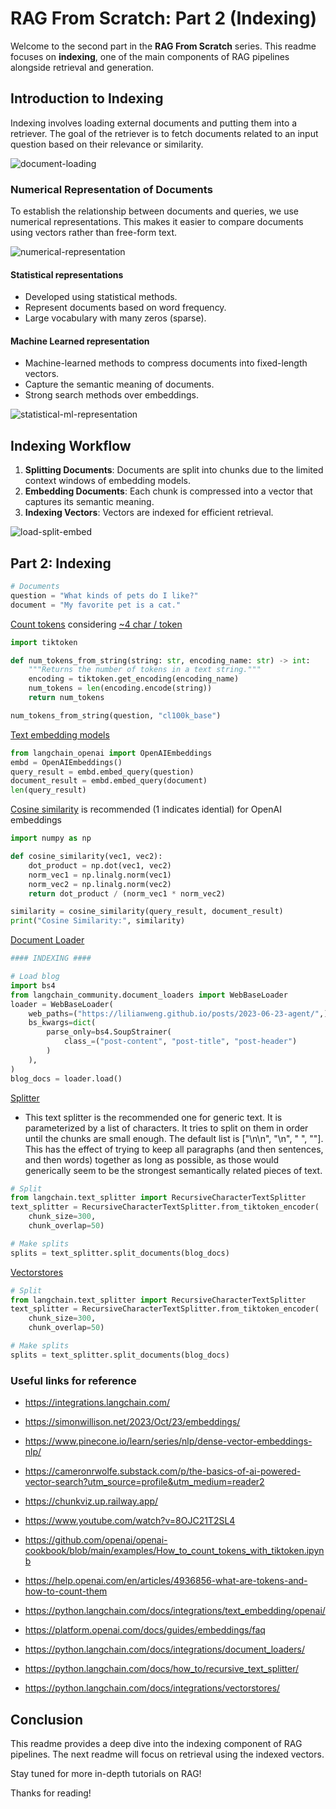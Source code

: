 # RAG From Scratch: Part 2 (Indexing)

Welcome to the second part in the **RAG From Scratch** series. This readme focuses on **indexing**, one of the main components of RAG pipelines alongside retrieval and generation.

## Introduction to Indexing

Indexing involves loading external documents and putting them into a retriever. The goal of the retriever is to fetch documents related to an input question based on their relevance or similarity.

![document-loading](https://github.com/DharaniDJ/My-Programming-Journey/blob/assets/assets/RAG/document-loading.png)

### Numerical Representation of Documents

To establish the relationship between documents and queries, we use numerical representations. This makes it easier to compare documents using vectors rather than free-form text.

![numerical-representation](https://github.com/DharaniDJ/My-Programming-Journey/blob/assets/assets/RAG/numerical-representation.png)

#### Statistical representations

- Developed using statistical methods.
- Represent documents based on word frequency.
- Large vocabulary with many zeros (sparse).

#### Machine Learned representation

- Machine-learned methods to compress documents into fixed-length vectors.
- Capture the semantic meaning of documents.
- Strong search methods over embeddings.

![statistical-ml-representation](https://github.com/DharaniDJ/My-Programming-Journey/blob/assets/assets/RAG/statistical-ml-representation.png)

## Indexing Workflow

1. **Splitting Documents**: Documents are split into chunks due to the limited context windows of embedding models.
2. **Embedding Documents**: Each chunk is compressed into a vector that captures its semantic meaning.
3. **Indexing Vectors**: Vectors are indexed for efficient retrieval.

![load-split-embed](https://github.com/DharaniDJ/My-Programming-Journey/blob/assets/assets/RAG/load-split-embed.png)

## Part 2: Indexing

```python
# Documents
question = "What kinds of pets do I like?"
document = "My favorite pet is a cat."
```

[Count tokens](https://github.com/openai/openai-cookbook/blob/main/examples/How_to_count_tokens_with_tiktoken.ipynb) considering [~4 char / token](https://help.openai.com/en/articles/4936856-what-are-tokens-and-how-to-count-them)

```python
import tiktoken

def num_tokens_from_string(string: str, encoding_name: str) -> int:
    """Returns the number of tokens in a text string."""
    encoding = tiktoken.get_encoding(encoding_name)
    num_tokens = len(encoding.encode(string))
    return num_tokens

num_tokens_from_string(question, "cl100k_base")
```

[Text embedding models](https://python.langchain.com/docs/integrations/text_embedding/openai/)

```python
from langchain_openai import OpenAIEmbeddings
embd = OpenAIEmbeddings()
query_result = embd.embed_query(question)
document_result = embd.embed_query(document)
len(query_result)
```

[Cosine similarity](https://platform.openai.com/docs/guides/embeddings/faq) is recommended (1 indicates idential) for OpenAI embeddings

```python
import numpy as np

def cosine_similarity(vec1, vec2):
    dot_product = np.dot(vec1, vec2)
    norm_vec1 = np.linalg.norm(vec1)
    norm_vec2 = np.linalg.norm(vec2)
    return dot_product / (norm_vec1 * norm_vec2)

similarity = cosine_similarity(query_result, document_result)
print("Cosine Similarity:", similarity)
```

[Document Loader](https://python.langchain.com/docs/integrations/document_loaders/)

```python
#### INDEXING ####

# Load blog
import bs4
from langchain_community.document_loaders import WebBaseLoader
loader = WebBaseLoader(
    web_paths=("https://lilianweng.github.io/posts/2023-06-23-agent/",),
    bs_kwargs=dict(
        parse_only=bs4.SoupStrainer(
            class_=("post-content", "post-title", "post-header")
        )
    ),
)
blog_docs = loader.load()
```

[Splitter](https://python.langchain.com/docs/how_to/recursive_text_splitter/)
- This text splitter is the recommended one for generic text. It is parameterized by a list of characters. It tries to split on them in order until the chunks are small enough. The default list is ["\n\n", "\n", " ", ""]. This has the effect of trying to keep all paragraphs (and then sentences, and then words) together as long as possible, as those would generically seem to be the strongest semantically related pieces of text.
```python
# Split
from langchain.text_splitter import RecursiveCharacterTextSplitter
text_splitter = RecursiveCharacterTextSplitter.from_tiktoken_encoder(
    chunk_size=300, 
    chunk_overlap=50)

# Make splits
splits = text_splitter.split_documents(blog_docs)
```

[Vectorstores](https://python.langchain.com/docs/integrations/vectorstores/)

```python
# Split
from langchain.text_splitter import RecursiveCharacterTextSplitter
text_splitter = RecursiveCharacterTextSplitter.from_tiktoken_encoder(
    chunk_size=300, 
    chunk_overlap=50)

# Make splits
splits = text_splitter.split_documents(blog_docs)
```
### Useful links for reference

- https://integrations.langchain.com/
- https://simonwillison.net/2023/Oct/23/embeddings/
- https://www.pinecone.io/learn/series/nlp/dense-vector-embeddings-nlp/
- https://cameronrwolfe.substack.com/p/the-basics-of-ai-powered-vector-search?utm_source=profile&utm_medium=reader2
- https://chunkviz.up.railway.app/
- https://www.youtube.com/watch?v=8OJC21T2SL4

- https://github.com/openai/openai-cookbook/blob/main/examples/How_to_count_tokens_with_tiktoken.ipynb
- https://help.openai.com/en/articles/4936856-what-are-tokens-and-how-to-count-them
- https://python.langchain.com/docs/integrations/text_embedding/openai/
- https://platform.openai.com/docs/guides/embeddings/faq
- https://python.langchain.com/docs/integrations/document_loaders/
- https://python.langchain.com/docs/how_to/recursive_text_splitter/
- https://python.langchain.com/docs/integrations/vectorstores/

## Conclusion

This readme provides a deep dive into the indexing component of RAG pipelines. The next readme will focus on retrieval using the indexed vectors.

Stay tuned for more in-depth tutorials on RAG!

Thanks for reading!
